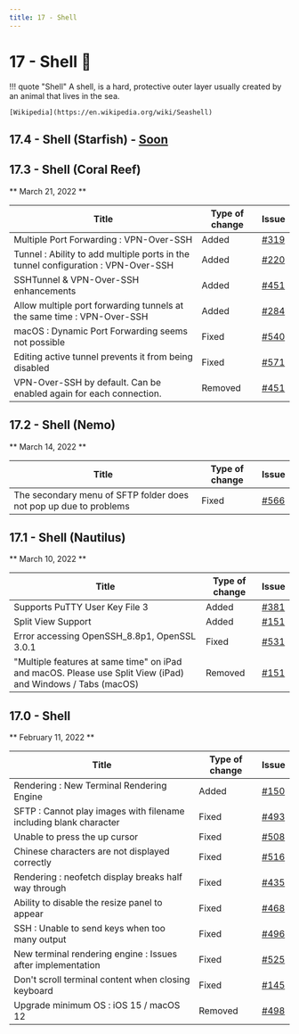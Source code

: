 ```yaml
---
title: 17 - Shell
---
```

# 17 - Shell :shell:
!!! quote "Shell"
    A shell, is a hard, protective outer layer usually created by an animal that lives in the sea.

    [Wikipedia](https://en.wikipedia.org/wiki/Seashell)

## 17.4 - Shell (Starfish) - [Soon](https://webssh.net/documentation/becoming-external-tester/)

## 17.3 - Shell (Coral Reef)
** March 21, 2022 **

| Title | Type of change | Issue |
| --- | --- | --- |
| Multiple Port Forwarding : VPN-Over-SSH | Added | [#319](https://github.com/isontheline/pro.webssh.net/issues/319) |
| Tunnel : Ability to add multiple ports in the tunnel configuration : VPN-Over-SSH | Added | [#220](https://github.com/isontheline/pro.webssh.net/issues/220) |
| SSHTunnel & VPN-Over-SSH enhancements | Added | [#451](https://github.com/isontheline/pro.webssh.net/issues/451) |
| Allow multiple port forwarding tunnels at the same time : VPN-Over-SSH | Added | [#284](https://github.com/isontheline/pro.webssh.net/issues/284) |
| macOS : Dynamic Port Forwarding seems not possible | Fixed | [#540](https://github.com/isontheline/pro.webssh.net/issues/540) |
| Editing active tunnel prevents it from being disabled | Fixed | [#571](https://github.com/isontheline/pro.webssh.net/issues/571)
| VPN-Over-SSH by default. Can be enabled again for each connection. | Removed | [#451](https://github.com/isontheline/pro.webssh.net/issues/451) |

## 17.2 - Shell (Nemo)
** March 14, 2022 **

| Title | Type of change | Issue |
| --- | --- | --- |
| The secondary menu of SFTP folder does not pop up due to problems | Fixed | [#566](https://github.com/isontheline/pro.webssh.net/issues/566) |

## 17.1 - Shell (Nautilus)
** March 10, 2022 **

| Title | Type of change | Issue |
| --- | --- | --- |
| Supports PuTTY User Key File 3 | Added | [#381](https://github.com/isontheline/pro.webssh.net/issues/381) |
| Split View Support | Added | [#151](https://github.com/isontheline/pro.webssh.net/issues/151) |
| Error accessing OpenSSH_8.8p1, OpenSSL 3.0.1 | Fixed | [#531](https://github.com/isontheline/pro.webssh.net/issues/531) |
| "Multiple features at same time" on iPad and macOS. Please use Split View (iPad) and Windows / Tabs (macOS) | Removed | [#151](https://github.com/isontheline/pro.webssh.net/issues/151) |

## 17.0 - Shell
** February 11, 2022 **

| Title | Type of change | Issue |
| --- | --- | --- |
| Rendering : New Terminal Rendering Engine | Added | [#150](https://github.com/isontheline/pro.webssh.net/issues/150) |
| SFTP : Cannot play images with filename including blank character | Fixed | [#493](https://github.com/isontheline/pro.webssh.net/issues/493) |
| Unable to press the up cursor | Fixed | [#508](https://github.com/isontheline/pro.webssh.net/issues/508) |
| Chinese characters are not displayed correctly | Fixed | [#516](https://github.com/isontheline/pro.webssh.net/issues/516) |
| Rendering : neofetch display breaks half way through | Fixed | [#435](https://github.com/isontheline/pro.webssh.net/issues/435) |
| Ability to disable the resize panel to appear | Fixed | [#468](https://github.com/isontheline/pro.webssh.net/issues/468) |
| SSH : Unable to send keys when too many output | Fixed | [#496](https://github.com/isontheline/pro.webssh.net/issues/496) |
| New terminal rendering engine : Issues after implementation | Fixed | [#525](https://github.com/isontheline/pro.webssh.net/issues/525) |
| Don't scroll terminal content when closing keyboard | Fixed | [#145](https://github.com/isontheline/pro.webssh.net/issues/145) |
| Upgrade minimum OS : iOS 15 / macOS 12 | Removed | [#498](https://github.com/isontheline/pro.webssh.net/issues/498) |